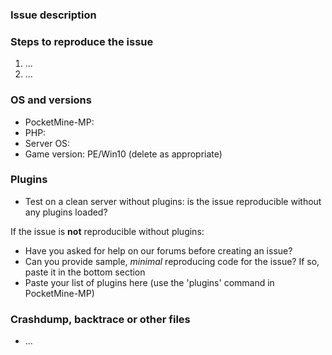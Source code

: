 ### Issue description
<!--- use our forum https://forums.pmmp.io for questions -->
<!--- Any issues requesting updates to new versions of MCPE will be treated as spam. We do not need issues to tell us that there is a new version available. -->
<!--- 
Write a short description about the issue

If you are reporting a regression or unexpected behaviour, please include the below information:
Expected result: What were you expecting to happen?
Actual result: What actually happened?
-->

### Steps to reproduce the issue
<!--- help us find the problem by adding steps to reproduce the issue -->
1. ...
2. ...

### OS and versions
<!--- use the 'version' command in PocketMine-MP

NOTE: LATEST is not a valid version. PocketMine version should include Jenkins build number and/or git commit hash.

NO support whatsoever will be provided for forks or spoons of PocketMine. Issues relating to non-official distributions will be closed as spam. Please send such issues to whoever is responsible for the fork or spoon you are using.

Note that 32-bit platforms are no longer supported by PocketMine-MP and issues concerning 32-bit platforms will be closed.
-->
* PocketMine-MP:
* PHP:
* Server OS:
* Game version: PE/Win10 (delete as appropriate)

### Plugins
- Test on a clean server without plugins: is the issue reproducible without any plugins loaded?

If the issue is **not** reproducible without plugins:
- Have you asked for help on our forums before creating an issue?
- Can you provide sample, *minimal* reproducing code for the issue? If so, paste it in the bottom section
- Paste your list of plugins here (use the 'plugins' command in PocketMine-MP)

### Crashdump, backtrace or other files
<!--- please use gist or anything else and add links here -->
* ...
